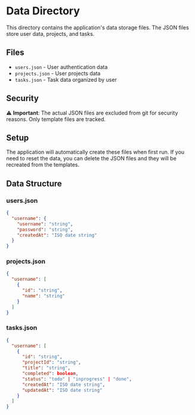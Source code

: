 # Data Directory

This directory contains the application's data storage files. The JSON files store user data, projects, and tasks.

## Files

- `users.json` - User authentication data
- `projects.json` - User projects data  
- `tasks.json` - Task data organized by user

## Security

⚠️ **Important**: The actual JSON files are excluded from git for security reasons. Only template files are tracked.

## Setup

The application will automatically create these files when first run. If you need to reset the data, you can delete the JSON files and they will be recreated from the templates.

## Data Structure

### users.json
```json
{
  "username": {
    "username": "string",
    "password": "string",
    "createdAt": "ISO date string"
  }
}
```

### projects.json
```json
{
  "username": [
    {
      "id": "string",
      "name": "string"
    }
  ]
}
```

### tasks.json
```json
{
  "username": [
    {
      "id": "string",
      "projectId": "string",
      "title": "string",
      "completed": boolean,
      "status": "todo" | "inprogress" | "done",
      "createdAt": "ISO date string",
      "updatedAt": "ISO date string"
    }
  ]
}
```
